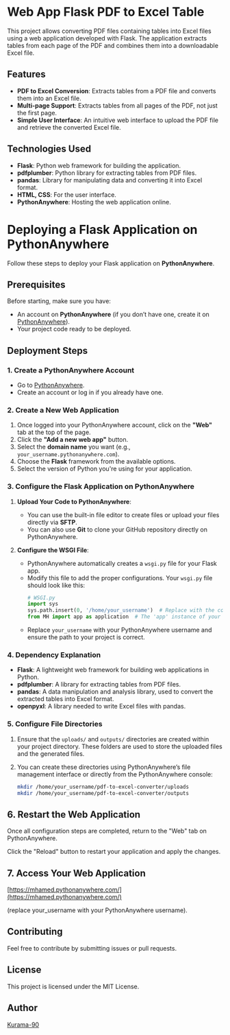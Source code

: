 # Web App Flask PDF to Excel Table

This project allows converting PDF files containing tables into Excel files using a web application developed with Flask. The application extracts tables from each page of the PDF and combines them into a downloadable Excel file.

## Features

- **PDF to Excel Conversion**: Extracts tables from a PDF file and converts them into an Excel file.
- **Multi-page Support**: Extracts tables from all pages of the PDF, not just the first page.
- **Simple User Interface**: An intuitive web interface to upload the PDF file and retrieve the converted Excel file.

## Technologies Used

- **Flask**: Python web framework for building the application.
- **pdfplumber**: Python library for extracting tables from PDF files.
- **pandas**: Library for manipulating data and converting it into Excel format.
- **HTML, CSS**: For the user interface.
- **PythonAnywhere**: Hosting the web application online.

# Deploying a Flask Application on PythonAnywhere

Follow these steps to deploy your Flask application on **PythonAnywhere**.

## Prerequisites

Before starting, make sure you have:
- An account on **PythonAnywhere** (if you don’t have one, create it on [PythonAnywhere](https://www.pythonanywhere.com/)).
- Your project code ready to be deployed.

## Deployment Steps

### 1. Create a PythonAnywhere Account

- Go to [PythonAnywhere](https://www.pythonanywhere.com/).
- Create an account or log in if you already have one.

### 2. Create a New Web Application

1. Once logged into your PythonAnywhere account, click on the **"Web"** tab at the top of the page.
2. Click the **"Add a new web app"** button.
3. Select the **domain name** you want (e.g., `your_username.pythonanywhere.com`).
4. Choose the **Flask** framework from the available options.
5. Select the version of Python you're using for your application.

### 3. Configure the Flask Application on PythonAnywhere

1. **Upload Your Code to PythonAnywhere**:
   - You can use the built-in file editor to create files or upload your files directly via **SFTP**.
   - You can also use **Git** to clone your GitHub repository directly on PythonAnywhere.

2. **Configure the WSGI File**:
   - PythonAnywhere automatically creates a `wsgi.py` file for your Flask app.
   - Modify this file to add the proper configurations. Your `wsgi.py` file should look like this:
     ```python
     # WSGI.py
     import sys
     sys.path.insert(0, '/home/your_username')  # Replace with the correct path to your project directory
     from MH import app as application  # The 'app' instance of your Flask application is returned as 'application'
     ```
   - Replace `your_username` with your PythonAnywhere username and ensure the path to your project is correct.

### 4. Dependency Explanation

- **Flask**: A lightweight web framework for building web applications in Python.
- **pdfplumber**: A library for extracting tables from PDF files.
- **pandas**: A data manipulation and analysis library, used to convert the extracted tables into Excel format.
- **openpyxl**: A library needed to write Excel files with pandas.

### 5. Configure File Directories

1. Ensure that the `uploads/` and `outputs/` directories are created within your project directory. These folders are used to store the uploaded files and the generated files.

2. You can create these directories using PythonAnywhere’s file management interface or directly from the PythonAnywhere console:
   ```bash
   mkdir /home/your_username/pdf-to-excel-converter/uploads
   mkdir /home/your_username/pdf-to-excel-converter/outputs

## 6. Restart the Web Application

Once all configuration steps are completed, return to the "Web" tab on PythonAnywhere.

Click the "Reload" button to restart your application and apply the changes.

## 7. Access Your Web Application

[https://mhamed.pythonanywhere.com/](https://mhamed.pythonanywhere.com/) 

(replace your_username with your PythonAnywhere username).

## Contributing
Feel free to contribute by submitting issues or pull requests.

## License
This project is licensed under the MIT License.

## Author
[Kurama-90](https://github.com/Kurama-90)
